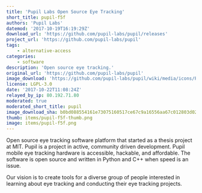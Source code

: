 ```yaml
---
title: 'Pupil Labs Open Source Eye Tracking'
short_title: pupil-f5f
authors: 'Pupil Labs'
datemod: '2017-10-19T16:19:29Z'
download_url: 'https://github.com/pupil-labs/pupil/releases'
project_url: 'https://github.com/pupil-labs/pupil'
tags:
    - alternative-access
categories:
    - software
description: 'Open source eye tracking.'
original_url: 'https://github.com/pupil-labs/pupil'
image_download: 'https://github.com/pupil-labs/pupil/wiki/media/icons/Pupil_Logo_wiki-01.png'
license: LGPL-3.0
date: '2017-10-22T11:08:24Z'
relayed_by_ip: 80.192.71.80
moderated: true
moderated_short_title: pupil
image_download_sha: b0bd088554161e73075160517ce67c9a16556aa67c012803d02cb6a520111dcb
thumb: items/pupil-f5f-thumb.png
image: items/pupil-f5f.png
---
```

Open source eye tracking software platform that started as a thesis project at MIT. Pupil is a project in active, community driven development. Pupil mobile eye tracking hardware is accessible, hackable, and affordable. The software is open source and written in Python and C++ when speed is an issue.

Our vision is to create tools for a diverse group of people interested in learning about eye tracking and conducting their eye tracking projects.